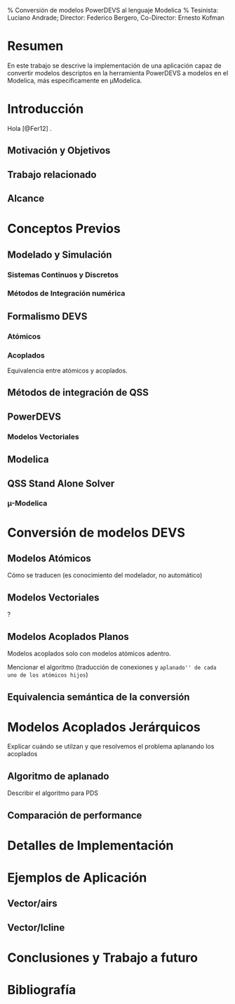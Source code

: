% Conversión de modelos PowerDEVS al lenguaje Modelica
% Tesinista: Luciano Andrade; Director: Federico Bergero, Co-Director: Ernesto Kofman

# Resumen #

En este trabajo se descrive la implementación de una aplicación capaz de convertir modelos descriptos en la herramienta PowerDEVS a modelos en el Modelica, más especificamente en µModelica. 

# Introducción #
Hola [@Fer12] .
## Motivación y Objetivos ##
## Trabajo relacionado ##
## Alcance ##

# Conceptos Previos #
## Modelado y Simulación ##
### Sistemas Continuos y Discretos ###
### Métodos de Integración numérica ###
## Formalismo DEVS ##
### Atómicos ###
### Acoplados ###
Equivalencia entre atómicos y acoplados.

## Métodos de integración de QSS ##
## PowerDEVS ##
### Modelos Vectoriales ###
## Modelica ##
## QSS Stand Alone Solver ##
### µ-Modelica ###

# Conversión de modelos DEVS #
## Modelos Atómicos ##
Cómo se traducen (es conocimiento del modelador, no automático)
## Modelos Vectoriales ##
?

## Modelos Acoplados Planos ##
Modelos acoplados solo con modelos atómicos adentro.

Mencionar el algoritmo (traducción de conexiones y ``aplanado'' de cada uno de los atómicos hijos``)	

## Equivalencia semántica de la conversión ##

# Modelos Acoplados Jerárquicos #
Explicar cuándo se utilzan y que resolvemos el problema aplanando los acoplados

## Algoritmo de aplanado ##
Describir el algoritmo para PDS

## Comparación de performance ##

# Detalles de Implementación #

# Ejemplos de Aplicación #
## Vector/airs ##
## Vector/lcline ##

# Conclusiones y Trabajo a futuro #

# Bibliografía #
